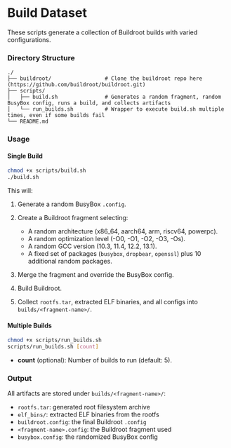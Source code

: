 # Build Dataset

These scripts generate a collection of Buildroot builds with varied configurations.

### Directory Structure

```
./
├── buildroot/                 # Clone the buildroot repo here (https://github.com/buildroot/buildroot.git)
├── scripts/
│   ├── build.sh               # Generates a random fragment, random BusyBox config, runs a build, and collects artifacts
│   └── run_builds.sh          # Wrapper to execute build.sh multiple times, even if some builds fail
└── README.md                  
```

### Usage

#### Single Build

```bash
chmod +x scripts/build.sh
./build.sh
```

This will:

1. Generate a random BusyBox `.config`.
2. Create a Buildroot fragment selecting:

    * A random architecture (x86\_64, aarch64, arm, riscv64, powerpc).
    * A random optimization level (-O0, -O1, -O2, -O3, -Os).
    * A random GCC version (10.3, 11.4, 12.2, 13.1).
    * A fixed set of packages (`busybox`, `dropbear`, `openssl`) plus 10 additional random packages.
3. Merge the fragment and override the BusyBox config.
4. Build Buildroot.
5. Collect `rootfs.tar`, extracted ELF binaries, and all configs into `builds/<fragment-name>/`.

#### Multiple Builds

```bash
chmod +x scripts/run_builds.sh
scripts/run_builds.sh [count]
```

* **count** (optional): Number of builds to run (default: 5).

### Output

All artifacts are stored under `builds/<fragment-name>/`:

* `rootfs.tar`: generated root filesystem archive
* `elf_bins/`: extracted ELF binaries from the rootfs
* `buildroot.config`: the final Buildroot `.config`
* `<fragment-name>.config`: the Buildroot fragment used
* `busybox.config`: the randomized BusyBox config

